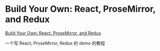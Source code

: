 # Build Your Own: React, ProseMirror, and Redux
[Build Your Own: React, ProseMirror, and Redux](https://nytimes.github.io/oak-byo-react-prosemirror-redux/) 

一个写 React, ProseMirror, Redux 的 demo 的教程